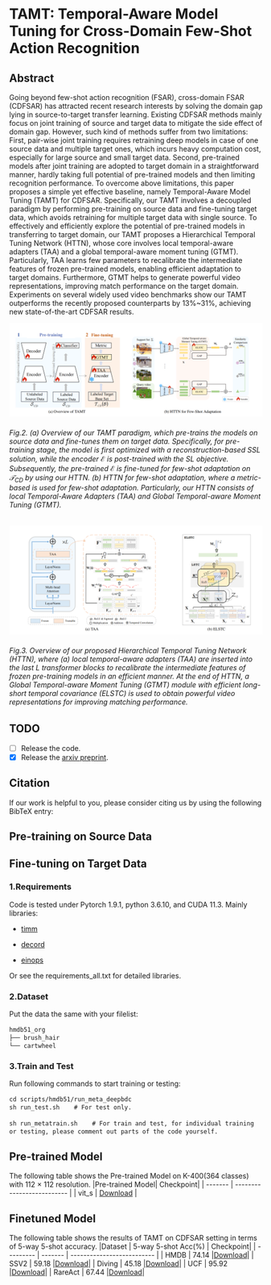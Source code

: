 # TAMT: Temporal-Aware Model Tuning for Cross-Domain Few-Shot Action Recognition
## Abstract
  Going beyond few-shot action recognition (FSAR), cross-domain FSAR (CDFSAR) has attracted recent research interests by solving the domain gap lying in source-to-target transfer learning. Existing CDFSAR methods mainly focus on joint training of source and target data to mitigate the side effect of domain gap. However, such kind of methods suffer from two limitations: First, pair-wise joint training requires retraining deep models in case of one source data and multiple target ones, which incurs heavy computation cost, especially for large source and small target data. Second, pre-trained models after joint training are adopted to target domain in a straightforward manner, hardly taking full potential of pre-trained models and then limiting recognition performance. To overcome above limitations, this paper proposes a simple yet effective baseline, namely Temporal-Aware Model Tuning (TAMT) for CDFSAR. Specifically, our TAMT involves a decoupled paradigm by performing pre-training on source data and fine-tuning target data, which avoids retraining for multiple target data with single source. To effectively and efficiently explore the potential of pre-trained models in transferring to target domain, our TAMT proposes a Hierarchical Temporal Tuning Network (HTTN), whose core involves local temporal-aware adapters (TAA) and a global temporal-aware moment tuning (GTMT). Particularly, TAA learns few parameters to recalibrate the intermediate features of frozen pre-trained models, enabling efficient adaptation to target domains. Furthermore, GTMT helps to generate powerful video representations, improving match performance on the target domain. Experiments on several widely used video benchmarks show our TAMT outperforms the recently proposed counterparts by 13\%~31\%, achieving new state-of-the-art CDFSAR results.
 
  ![image](https://github.com/TJU-YDragonW/TAMT/blob/main/pic/arc.jpg)
  ###### Fig.2. (a) Overview of our TAMT paradigm, which pre-trains the models on source data and fine-tunes them on target data. Specifically, for pre-training stage, the model is first optimized with a reconstruction-based SSL solution, while the encoder $\mathcal{E}$ is post-trained with the SL objective. Subsequently, the pre-trained $\mathcal{E}$ is fine-tuned for few-shot adaptation on $\mathcal{T}_{CD}$ by using our  HTTN. (b) HTTN for few-shot adaptation, where a metric-based is used for few-shot adaptation. Particularly, our HTTN consists of local Temporal-Aware Adapters (TAA) and Global Temporal-aware Moment Tuning (GTMT).

  ![image](https://github.com/TJU-YDragonW/TAMT/blob/main/pic/module.jpg)
  ###### Fig.3. Overview of our proposed Hierarchical Temporal Tuning Network (HTTN), where (a) local temporal-aware adapters (TAA) are inserted into the last $L$ transformer blocks to recalibrate the intermediate features of frozen pre-training models in an efficient manner. At the end of HTTN, a Global Temporal-aware Moment Tuning (GTMT) module with efficient long-short temporal covariance (ELSTC) is used to obtain powerful video representations for improving matching performance.


## TODO

- [ ] Release the code.
- [x] Release the [arxiv preprint](https://arxiv.org/pdf/2411.19041).

## Citation
If our work is helpful to you, please consider citing us by using the following BibTeX entry:

## Pre-training on Source Data

## Fine-tuning on Target Data
### 1.Requirements
  Code is tested under Pytorch 1.9.1, python 3.6.10, and CUDA 11.3. Mainly libraries:
- [timm](https://github.com/rwightman/pytorch-image-models)

- [decord](https://github.com/dmlc/decord)

- [einops](https://github.com/arogozhnikov/einops)
  
Or see the requirements_all.txt for detailed libraries.

### 2.Dataset
  
  Put the data the same with your filelist:  
```
hmdb51_org
├── brush_hair
└── cartwheel
```
### 3.Train and Test
  Run following commands to start training or testing:

```
cd scripts/hmdb51/run_meta_deepbdc
sh run_test.sh    # For test only.

sh run_metatrain.sh    # For train and test, for individual training or testing, please comment out parts of the code yourself.
```

## Pre-trained Model
The following table shows the Pre-trained Model on K-400(364 classes) with 112 × 112 resolution.
|Pre-trained Model| Checkpoint|
| ------- | -------------------------- |
| vit_s | [Download](https://drive.google.com/file/d/1VZnFspeWyQqA1stHi68aBQWsJN4vzyJv/view?usp=sharing) |

## Finetuned Model
 The following table shows the results of TAMT on CDFSAR setting in terms of 5-way 5-shot accuracy.
|Dataset           | 5-way 5-shot Acc(%) | Checkpoint|
| --------- | ------- | -------------------------- |
| HMDB  | 74.14 |[Download](https://drive.google.com/drive/folders/1YbUrlzR94d7f4qd7FLYxNw1uO6Uer7cO?usp=sharing)|
| SSV2  | 59.18 |[Download](https://drive.google.com/drive/folders/1hvgnnAozAkYWinwOp39KKbtz1dT-lyYX?usp=sharing)|
| Diving | 45.18 |[Download](https://drive.google.com/drive/folders/18A7Rd9kmBArkxC3h_TLQEmgmlempGPx_?usp=sharing)|
| UCF  | 95.92 |[Download](https://drive.google.com/drive/folders/1mFnz41V0cljrrgWvQCiagX-VJovIpveB?usp=sharing)|
| RareAct   | 67.44 |[Download](https://drive.google.com/drive/folders/1iaklb-tr4-UqGUOEnW_CDizDW0CA5S-s?usp=sharing)|
